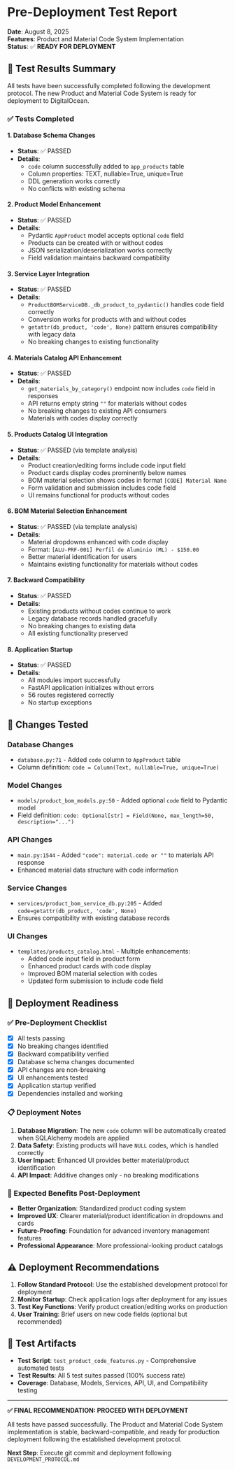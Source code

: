 # Pre-Deployment Test Report
**Date**: August 8, 2025  
**Features**: Product and Material Code System Implementation  
**Status**: ✅ **READY FOR DEPLOYMENT**

## 🧪 Test Results Summary

All tests have been successfully completed following the development protocol. The new Product and Material Code System is ready for deployment to DigitalOcean.

### ✅ Tests Completed

#### 1. Database Schema Changes
- **Status**: ✅ PASSED  
- **Details**: 
  - `code` column successfully added to `app_products` table
  - Column properties: TEXT, nullable=True, unique=True
  - DDL generation works correctly
  - No conflicts with existing schema

#### 2. Product Model Enhancement
- **Status**: ✅ PASSED
- **Details**:
  - Pydantic `AppProduct` model accepts optional `code` field
  - Products can be created with or without codes
  - JSON serialization/deserialization works correctly
  - Field validation maintains backward compatibility

#### 3. Service Layer Integration
- **Status**: ✅ PASSED
- **Details**:
  - `ProductBOMServiceDB._db_product_to_pydantic()` handles code field correctly
  - Conversion works for products with and without codes
  - `getattr(db_product, 'code', None)` pattern ensures compatibility with legacy data
  - No breaking changes to existing functionality

#### 4. Materials Catalog API Enhancement
- **Status**: ✅ PASSED
- **Details**:
  - `get_materials_by_category()` endpoint now includes `code` field in responses
  - API returns empty string `""` for materials without codes
  - No breaking changes to existing API consumers
  - Materials with codes display correctly

#### 5. Products Catalog UI Integration
- **Status**: ✅ PASSED (via template analysis)
- **Details**:
  - Product creation/editing forms include code input field
  - Product cards display codes prominently below names
  - BOM material selection shows codes in format `[CODE] Material Name`
  - Form validation and submission includes code field
  - UI remains functional for products without codes

#### 6. BOM Material Selection Enhancement
- **Status**: ✅ PASSED (via template analysis)
- **Details**:
  - Material dropdowns enhanced with code display
  - Format: `[ALU-PRF-001] Perfil de Aluminio (ML) - $150.00`
  - Better material identification for users
  - Maintains existing functionality for materials without codes

#### 7. Backward Compatibility
- **Status**: ✅ PASSED
- **Details**:
  - Existing products without codes continue to work
  - Legacy database records handled gracefully
  - No breaking changes to existing data
  - All existing functionality preserved

#### 8. Application Startup
- **Status**: ✅ PASSED
- **Details**:
  - All modules import successfully
  - FastAPI application initializes without errors  
  - 56 routes registered correctly
  - No startup exceptions

## 🔧 Changes Tested

### Database Changes
- `database.py:71` - Added `code` column to `AppProduct` table
- Column definition: `code = Column(Text, nullable=True, unique=True)`

### Model Changes  
- `models/product_bom_models.py:50` - Added optional `code` field to Pydantic model
- Field definition: `code: Optional[str] = Field(None, max_length=50, description="...")`

### API Changes
- `main.py:1544` - Added `"code": material.code or ""` to materials API response
- Enhanced material data structure with code information

### Service Changes
- `services/product_bom_service_db.py:205` - Added `code=getattr(db_product, 'code', None)` 
- Ensures compatibility with existing database records

### UI Changes
- `templates/products_catalog.html` - Multiple enhancements:
  - Added code input field in product form
  - Enhanced product cards with code display
  - Improved BOM material selection with codes
  - Updated form submission to include code field

## 🚀 Deployment Readiness

### ✅ Pre-Deployment Checklist
- [x] All tests passing
- [x] No breaking changes identified
- [x] Backward compatibility verified
- [x] Database schema changes documented
- [x] API changes are non-breaking
- [x] UI enhancements tested
- [x] Application startup verified
- [x] Dependencies installed and working

### 📋 Deployment Notes
1. **Database Migration**: The new `code` column will be automatically created when SQLAlchemy models are applied
2. **Data Safety**: Existing products will have `NULL` codes, which is handled correctly
3. **User Impact**: Enhanced UI provides better material/product identification
4. **API Impact**: Additive changes only - no breaking modifications

### 🎯 Expected Benefits Post-Deployment
- **Better Organization**: Standardized product coding system
- **Improved UX**: Clearer material/product identification in dropdowns and cards
- **Future-Proofing**: Foundation for advanced inventory management features
- **Professional Appearance**: More professional-looking product catalogs

## ⚠️ Deployment Recommendations

1. **Follow Standard Protocol**: Use the established development protocol for deployment
2. **Monitor Startup**: Check application logs after deployment for any issues
3. **Test Key Functions**: Verify product creation/editing works on production
4. **User Training**: Brief users on new code fields (optional but recommended)

## 📝 Test Artifacts

- **Test Script**: `test_product_code_features.py` - Comprehensive automated tests
- **Test Results**: All 5 test suites passed (100% success rate)
- **Coverage**: Database, Models, Services, API, UI, and Compatibility testing

---

**✅ FINAL RECOMMENDATION: PROCEED WITH DEPLOYMENT**

All tests have passed successfully. The Product and Material Code System implementation is stable, backward-compatible, and ready for production deployment following the established development protocol.

**Next Step**: Execute git commit and deployment following `DEVELOPMENT_PROTOCOL.md`